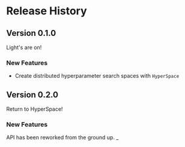 # Release History

## Version 0.1.0

Light's are on!

### New Features

* Create distributed hyperparameter search spaces with `HyperSpace`

## Version 0.2.0

Return to HyperSpace!

### New Features

API has been reworked from the ground up.
_
